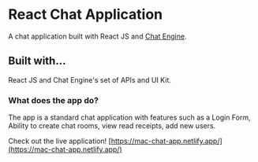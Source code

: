 # React Chat Application

A chat application built with React JS and [Chat Engine](https://chatengine.io/).

## Built with...

React JS and Chat Engine's set of APIs and UI Kit. 

### What does the app do?

The app is a standard chat application with features such as a Login Form, Ability to create chat rooms, view read receipts, add new users.

Check out the live application! [https://mac-chat-app.netlify.app/](https://mac-chat-app.netlify.app/)
